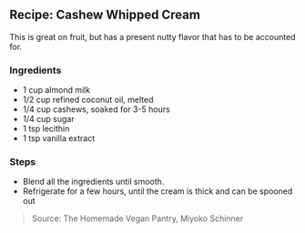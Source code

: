 ## Recipe: Cashew Whipped Cream
This is great on fruit, but has a present nutty flavor that has to be accounted for.  


### Ingredients
 - 1 cup almond milk
 - 1/2 cup refined coconut oil, melted
 - 1/4 cup cashews, soaked for 3-5 hours
 - 1/4 cup sugar
 - 1 tsp lecithin
 - 1 tsp vanilla extract

### Steps
 - Blend all the ingredients until smooth.
 - Refrigerate for a few hours, until the cream is thick and can be spooned out

> Source: The Homemade Vegan Pantry, Miyoko Schinner